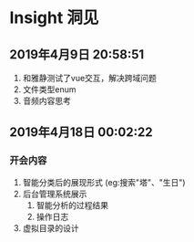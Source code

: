 # Insight 洞见

## 2019年4月9日 20:58:51
1. 和雅静测试了vue交互，解决跨域问题
2. 文件类型enum
3. 音频内容思考

## 2019年4月18日 00:02:22
### 开会内容
1. 智能分类后的展现形式 (eg:搜索"塔"、"生日")
2. 后台管理系统展示
    1. 智能分析的过程结果
    2. 操作日志
3. 虚拟目录的设计